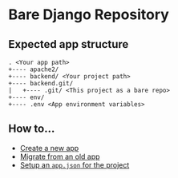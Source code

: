 # Bare Django Repository

## Expected app structure

```
. <Your app path>
+---- apache2/
+---- backend/ <Your project path>
+---- backend.git/
|   +---- .git/ <This project as a bare repo>
+---- env/
+---- .env <App environment variables>
```

## How to...

- [Create a new app][new_app]
- [Migrate from an old app][old_app]
- [Setup an `app.json` for the project][app_json]

[app_json]: https://github.com/dewayinc/bare-django-repo/blob/master/docs/APPJSON.md
[new_app]: https://github.com/dewayinc/bare-django-repo/blob/master/docs/NEWAPP.md
[old_app]: https://github.com/dewayinc/bare-django-repo/blob/master/docs/OLDAPP.md
